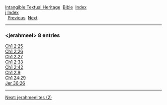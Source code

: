 [Intangible Textual Heritage](../../index)  [Bible](../index) 
[Index](index)   
[j Index](_j_)  
  [Previous](c06185)  [Next](c06187) 

------------------------------------------------------------------------

### &lt;jerahmeel&gt; 8 entries

[Ch1 2:25](../kjv/ch1002.htm#025)  
[Ch1 2:26](../kjv/ch1002.htm#026)  
[Ch1 2:27](../kjv/ch1002.htm#027)  
[Ch1 2:33](../kjv/ch1002.htm#033)  
[Ch1 2:42](../kjv/ch1002.htm#042)  
[Ch1 2:9](../kjv/ch1002.htm#009)  
[Ch1 24:29](../kjv/ch1024.htm#029)  
[Jer 36:26](../kjv/jer036.htm#026)  

------------------------------------------------------------------------

[Next: jerahmeelites (2)](c06187)
